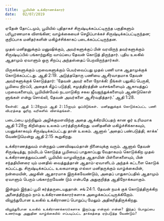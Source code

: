 ```yaml
---
title:  பூமியின் உக்கிராணக்காரர்
date:   02/07/2019
---
```


ஏதேன் தோட்டமும், பூமியில் புதிதாகச் சிருஷ்டிக்கப்பட்டிருந்த பகுதிகளும் பரிபூரணமாக விளங்கின; வாழ்க்கையைச் செழிப்பாக்கச் சிருஷ்டிக்கப்பட்டிருந்தன; குறிப்பாக மனிதர்களின் மகிழ்ச்சிக்காகப் படைக்கப்பட்டிருந்தன.

முதல் மனிதனுக்கும் மனுஷிக்கும், அவர்களுக்குப் பின் வரவிருந் தவர்களுக்கும் சிருஷ்டிப்பில் பங்காற்றுகிற வாய்ப்பை தேவன் கொடுத் திருந்தார். புதிய உலகில் ஆதாமும் ஏவாளும் ஒரு சிறப்பு அந்தஸ்தைப் பெறவிருந்தார்கள்.

மிருகங்களுக்கும் பறவைகளுக்கும் பெயர்வைப்பது முதல் பணி யாக ஆதாமுக்குக் கொடுக்கப்பட்டது. ஆதி 2:19. அடுத்ததொரு பணியை ஆசீர்வாதமாக தேவன் அவர்களுக்குக் கொடுத்தார்: ‘தேவன் அவர் களை நோக்கி: நீங்கள் பலுகிப் பெருகி, பூமியை நிரப்பி, அதைக் கீழ்ப் படுத்தி, சமுத்திரத்தின் மச்சங்களையும் ஆகாயத்துப் பறவைகளையும், பூமியின்மேல் நடமாடுகிற சகல ஜீவஜந்துக்களையும் ஆண்டுகொள் ளுங்கள் என்று சொல்லி, தேவன் அவர்களை ஆசீர்வதித்தார்.’ ஆதி 1:28.

`கேள்வி: ஆதி 1:28ஐயும் ஆதி 2:15ஐயும் ஒப்பிடுங்கள். மனிதனுக்குக் கொடுக்கப்பட்ட பணி விபரத்தை ஓரிரு வரிகளில் விளக்குங்கள்.`

படைப்பை முற்றிலும் அழிக்குமளவிற்கு அதை ஆக்கிரமிப்பதற் கான ஓர் உரிமமாக ஆதி 1:28ஐ கிறிஸ்தவ உலகம் பார்த்திருக்கிறது. மனிதனின் மகிழ்ச்சிக்காகவும், பயனுக்காகவும் சிருஷ்டிக்கப்பட்டது தான் உலகம். ஆனால் ‘அதைப் பண்படுத்தி, காக்க’ வேண்டுமென்று ஆதி 2:15 கூறுகிறது.

உக்கிராணத்துவம் என்றதும் பணவிஷயம்தான் நினைவுக்கு வரும். ஆனால் தேவன் சிருஷ்டித்து, நம்மிடம் கொடுத்த பூமியைப் பாதுகாப்பது வேதாகமம் கொடுக்கிற முதல் உக்கிராணத்துவப்பணி. பூமியில் வாழவிருந்த ஆதாமின் பிள்ளைகளையும், பின் சந்ததியினரை யும் மனதில் வைத்துத்தான் ஆதாம்-ஏவாளிடம் அந்தக் கட்டளை கொடுக் கப்பட்டது. சிருஷ்டிக்கப்பட்ட உலகமானது எல்லா மனிதருக்கும் வாழ்க்கையின், நன்மையின், அழகின் ஆதாரமாக இருக்கவேண்டும், அதைப் பாதுகாப்பதில் ஆதாமும் ஏவாளும் பெரும் பங்காற்றவேண் டும் என்பதே அதுகுறித்த ஆதிநோக்கமாகும்.

இன்றும் இந்தப் பூமி கர்த்தருடையதுதான். சங் 24:1. தேவன் நமக் குக் கொடுத்திருக்கிற அனைத்திற்கும் நாம் உக்கிராணக்காரர்களாக அழைக்கப்பட்டிருக்கிறோம். விழுந்துபோன உலகில் உக்கிராணப் பொறுப்பு மேலும் அதிகரித்திருக்கிறது.

`விழுந்துபோன உலகில் உக்கிராணக்காரர்களாக இருப்பது என்றால் என்ன? இந்தப் பொறுப்பை உணர்வது அனுதின வாழ்க்கையில் எப்படிப்பட்ட தாக்கத்தை ஏற்படுத்த வேண்டும்?`